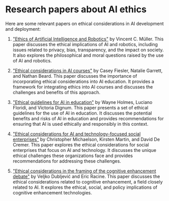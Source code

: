 # Research papers about AI ethics

Here are some relevant papers on ethical considerations in AI development and deployment:

1. ["Ethics of Artificial Intelligence and Robotics"](https://plato.stanford.edu/entries/ethics-ai/) by Vincent C. Müller. This paper discusses the ethical implications of AI and robotics, including issues related to privacy, bias, transparency, and the impact on society. It also explores the philosophical and moral questions raised by the use of AI and robotics.

2. ["Ethical considerations in AI courses"](https://dl.acm.org/doi/10.1145/3304221) by Casey Fiesler, Natalie Garrett, and Nathan Beard. This paper discusses the importance of incorporating ethical considerations into AI education. It provides a framework for integrating ethics into AI courses and discusses the challenges and benefits of this approach.

3. ["Ethical guidelines for AI in education"](https://link.springer.com/article/10.1007/s40593-020-00214-2) by Wayne Holmes, Luciano Floridi, and Victoria Dignum. This paper presents a set of ethical guidelines for the use of AI in education. It discusses the potential benefits and risks of AI in education and provides recommendations for ensuring that AI is used ethically and responsibly in this context.

4. ["Ethical considerations for AI and technology-focused social enterprises"](https://www.tandfonline.com/doi/full/10.1080/19420676.2020.1752600) by Christopher Michaelson, Kirsten Martin, and David De Cremer. This paper explores the ethical considerations for social enterprises that focus on AI and technology. It discusses the unique ethical challenges these organizations face and provides recommendations for addressing these challenges.

5. ["Ethical considerations in the framing of the cognitive enhancement debate"](https://link.springer.com/article/10.1007/s12152-013-9185-5) by Veljko Dubljević and Eric Racine. This paper discusses the ethical considerations related to cognitive enhancement, a field closely related to AI. It explores the ethical, social, and policy implications of cognitive enhancement technologies.

